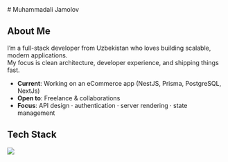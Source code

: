 <!-- Muhammadali Jamolov GitHub Profile README -->

<div>
# Muhammadali Jamolov  
</div>

## About Me
I’m a full-stack developer from Uzbekistan who loves building scalable, modern applications.  
My focus is clean architecture, developer experience, and shipping things fast.  

- **Current**: Working on an eCommerce app (NestJS, Prisma, PostgreSQL, NextJs)  
- **Open to**: Freelance & collaborations  
- **Focus**: API design · authentication · server rendering · state management  

## Tech Stack
<div align="left">
  <img src="https://skillicons.dev/icons?i=html,css,sass,bootstrap,tailwind,pug,redux,js,ts,react,nodejs,nextjs,nestjs" />
</div>


